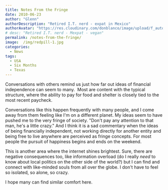 ```yaml
---
title: Notes From the Fringe
date: 2010-06-23
author: "Glenn"
authorDescription: "Retired I.T. nerd - expat in Mexico"
authorAvatar: "https://res.cloudinary.com/donblanco/image/upload/f_auto,q_auto/Vagabondians/avatar-small.png"
# desc: "Retired I.T. nerd - Mexpat - vegan"
permalink: /notes-from-the-fringe/
image:  /img/redpill-1.jpg
categories:
  - News
tags:
  - USA
  - Six Months 
  - Texas
---
```

Conversations with others remind us just how far out ideas of financial independence can seem to many.  Most are content with the typical structure, where the ability to pay for food and shelter is closely tied to the most recent paycheck.

Conversations like this happen frequently with many people, and I come away from them feeling like I'm on a different planet. My ideas seem to have pushed me to the very fringe of society. "Don't pay any attention to that man, he's a little crazy." And I think it is a sad commentary when the ideas of being financially independent, not working directly for another entity and being free to live anywhere are perceived as fringe concepts. For most people the pursuit of happiness begins and ends on the weekend.

This is another area where the internet shines brightest. Sure, there are negative consequences too, like information overload (do I really *need* to know about local politics on the other side of the world?) but I can find and connect with like-minded souls from all over the globe. I don't have to feel so isolated, so alone, so crazy.

I hope many can find similar comfort here.
